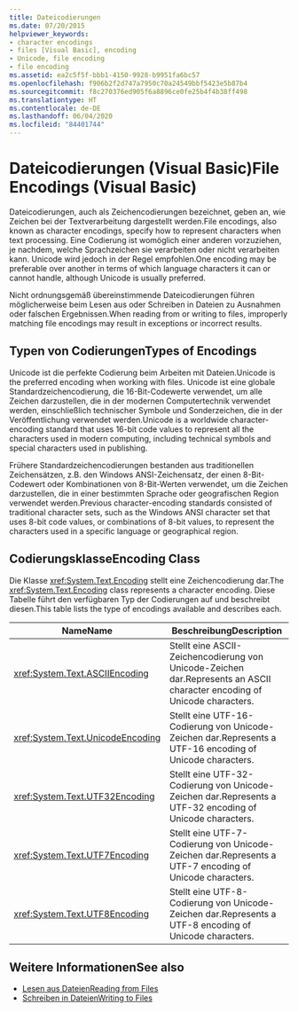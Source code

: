 ```yaml
---
title: Dateicodierungen
ms.date: 07/20/2015
helpviewer_keywords:
- character encodings
- files [Visual Basic], encoding
- Unicode, file encoding
- file encoding
ms.assetid: ea2c5f5f-bbb1-4150-9928-b9951fa6bc57
ms.openlocfilehash: f906b2f2d747a7950c70a24549bbf5423e5b87b4
ms.sourcegitcommit: f8c270376ed905f6a8896ce0fe25b4f4b38ff498
ms.translationtype: HT
ms.contentlocale: de-DE
ms.lasthandoff: 06/04/2020
ms.locfileid: "84401744"
---
```

# <a name="file-encodings-visual-basic"></a><span data-ttu-id="9645d-102">Dateicodierungen (Visual Basic)</span><span class="sxs-lookup"><span data-stu-id="9645d-102">File Encodings (Visual Basic)</span></span>

<span data-ttu-id="9645d-103">Dateicodierungen, auch als Zeichencodierungen bezeichnet, geben an, wie Zeichen bei der Textverarbeitung dargestellt werden.</span><span class="sxs-lookup"><span data-stu-id="9645d-103">File encodings, also known as character encodings, specify how to represent characters when text processing.</span></span> <span data-ttu-id="9645d-104">Eine Codierung ist womöglich einer anderen vorzuziehen, je nachdem, welche Sprachzeichen sie verarbeiten oder nicht verarbeiten kann. Unicode wird jedoch in der Regel empfohlen.</span><span class="sxs-lookup"><span data-stu-id="9645d-104">One encoding may be preferable over another in terms of which language characters it can or cannot handle, although Unicode is usually preferred.</span></span>

<span data-ttu-id="9645d-105">Nicht ordnungsgemäß übereinstimmende Dateicodierungen führen möglicherweise beim Lesen aus oder Schreiben in Dateien zu Ausnahmen oder falschen Ergebnissen.</span><span class="sxs-lookup"><span data-stu-id="9645d-105">When reading from or writing to files, improperly matching file encodings may result in exceptions or incorrect results.</span></span>

## <a name="types-of-encodings"></a><span data-ttu-id="9645d-106">Typen von Codierungen</span><span class="sxs-lookup"><span data-stu-id="9645d-106">Types of Encodings</span></span>

<span data-ttu-id="9645d-107">Unicode ist die perfekte Codierung beim Arbeiten mit Dateien.</span><span class="sxs-lookup"><span data-stu-id="9645d-107">Unicode is the preferred encoding when working with files.</span></span> <span data-ttu-id="9645d-108">Unicode ist eine globale Standardzeichencodierung, die 16-Bit-Codewerte verwendet, um alle Zeichen darzustellen, die in der modernen Computertechnik verwendet werden, einschließlich technischer Symbole und Sonderzeichen, die in der Veröffentlichung verwendet werden.</span><span class="sxs-lookup"><span data-stu-id="9645d-108">Unicode is a worldwide character-encoding standard that uses 16-bit code values to represent all the characters used in modern computing, including technical symbols and special characters used in publishing.</span></span>

<span data-ttu-id="9645d-109">Frühere Standardzeichencodierungen bestanden aus traditionellen Zeichensätzen, z.B. den Windows ANSI-Zeichensatz, der einen 8-Bit-Codewert oder Kombinationen von 8-Bit-Werten verwendet, um die Zeichen darzustellen, die in einer bestimmten Sprache oder geografischen Region verwendet werden.</span><span class="sxs-lookup"><span data-stu-id="9645d-109">Previous character-encoding standards consisted of traditional character sets, such as the Windows ANSI character set that uses 8-bit code values, or combinations of 8-bit values, to represent the characters used in a specific language or geographical region.</span></span>

## <a name="encoding-class"></a><span data-ttu-id="9645d-110">Codierungsklasse</span><span class="sxs-lookup"><span data-stu-id="9645d-110">Encoding Class</span></span>

<span data-ttu-id="9645d-111">Die Klasse <xref:System.Text.Encoding> stellt eine Zeichencodierung dar.</span><span class="sxs-lookup"><span data-stu-id="9645d-111">The <xref:System.Text.Encoding> class represents a character encoding.</span></span> <span data-ttu-id="9645d-112">Diese Tabelle führt den verfügbaren Typ der Codierungen auf und beschreibt diesen.</span><span class="sxs-lookup"><span data-stu-id="9645d-112">This table lists the type of encodings available and describes each.</span></span>

|<span data-ttu-id="9645d-113">Name</span><span class="sxs-lookup"><span data-stu-id="9645d-113">Name</span></span>|<span data-ttu-id="9645d-114">Beschreibung</span><span class="sxs-lookup"><span data-stu-id="9645d-114">Description</span></span>|
|---|---|
|<xref:System.Text.ASCIIEncoding>|<span data-ttu-id="9645d-115">Stellt eine ASCII-Zeichencodierung von Unicode-Zeichen dar.</span><span class="sxs-lookup"><span data-stu-id="9645d-115">Represents an ASCII character encoding of Unicode characters.</span></span>|
|<xref:System.Text.UnicodeEncoding>|<span data-ttu-id="9645d-116">Stellt eine UTF-16-Codierung von Unicode-Zeichen dar.</span><span class="sxs-lookup"><span data-stu-id="9645d-116">Represents a UTF-16 encoding of Unicode characters.</span></span>|
|<xref:System.Text.UTF32Encoding>|<span data-ttu-id="9645d-117">Stellt eine UTF-32-Codierung von Unicode-Zeichen dar.</span><span class="sxs-lookup"><span data-stu-id="9645d-117">Represents a UTF-32 encoding of Unicode characters.</span></span>|
|<xref:System.Text.UTF7Encoding>|<span data-ttu-id="9645d-118">Stellt eine UTF-7-Codierung von Unicode-Zeichen dar.</span><span class="sxs-lookup"><span data-stu-id="9645d-118">Represents a UTF-7 encoding of Unicode characters.</span></span>|
|<xref:System.Text.UTF8Encoding>|<span data-ttu-id="9645d-119">Stellt eine UTF-8-Codierung von Unicode-Zeichen dar.</span><span class="sxs-lookup"><span data-stu-id="9645d-119">Represents a UTF-8 encoding of Unicode characters.</span></span>|

## <a name="see-also"></a><span data-ttu-id="9645d-120">Weitere Informationen</span><span class="sxs-lookup"><span data-stu-id="9645d-120">See also</span></span>

- [<span data-ttu-id="9645d-121">Lesen aus Dateien</span><span class="sxs-lookup"><span data-stu-id="9645d-121">Reading from Files</span></span>](reading-from-files.md)
- [<span data-ttu-id="9645d-122">Schreiben in Dateien</span><span class="sxs-lookup"><span data-stu-id="9645d-122">Writing to Files</span></span>](writing-to-files.md)
